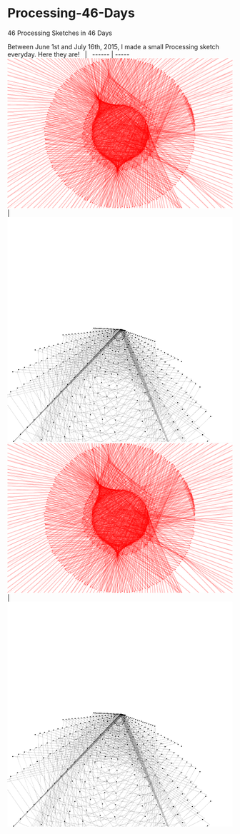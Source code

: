 # Processing-46-Days
46 Processing Sketches in 46 Days

Between June 1st and July 16th, 2015, I made a small Processing sketch everyday. Here they are!
&nbsp; | &nbsp;
------ | -----
![String_Arrangement](https://github.com/SamIngersoll/Processing-46-Days/blob/master/Images/stringArrangement_004.png)|![Image of Yaktocat](https://github.com/SamIngersoll/Processing-46-Days/blob/master/Images/gridSpinner_021.png)
![String_Arrangement](https://github.com/SamIngersoll/Processing-46-Days/blob/master/Images/stringArrangement_004.png)|![Image of Yaktocat](https://github.com/SamIngersoll/Processing-46-Days/blob/master/Images/gridSpinner_021.png)
